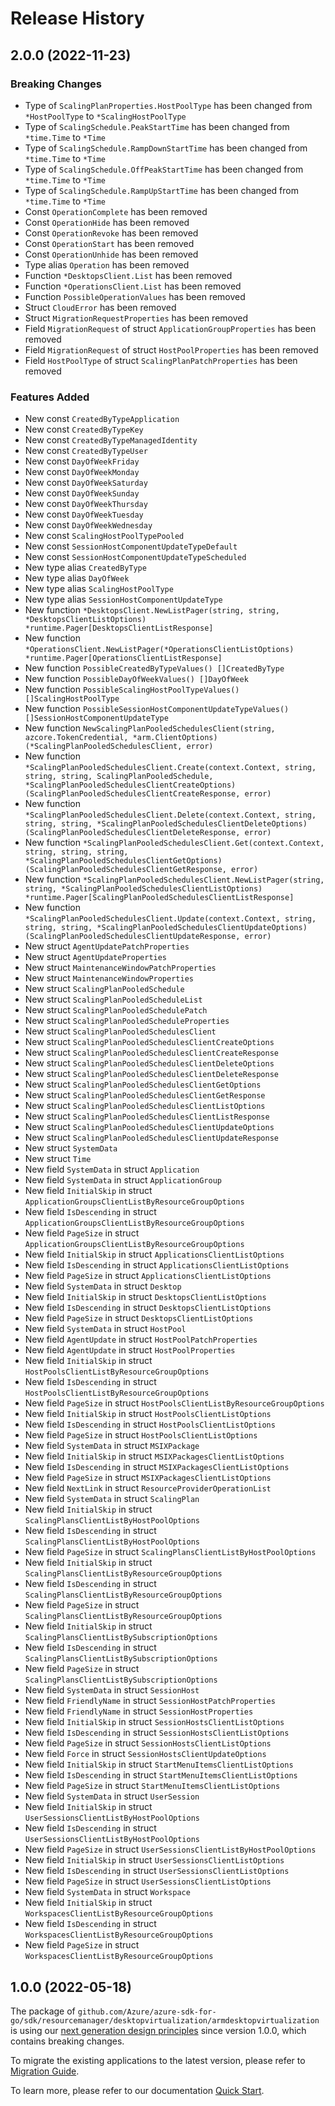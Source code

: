 # Release History

## 2.0.0 (2022-11-23)
### Breaking Changes

- Type of `ScalingPlanProperties.HostPoolType` has been changed from `*HostPoolType` to `*ScalingHostPoolType`
- Type of `ScalingSchedule.PeakStartTime` has been changed from `*time.Time` to `*Time`
- Type of `ScalingSchedule.RampDownStartTime` has been changed from `*time.Time` to `*Time`
- Type of `ScalingSchedule.OffPeakStartTime` has been changed from `*time.Time` to `*Time`
- Type of `ScalingSchedule.RampUpStartTime` has been changed from `*time.Time` to `*Time`
- Const `OperationComplete` has been removed
- Const `OperationHide` has been removed
- Const `OperationRevoke` has been removed
- Const `OperationStart` has been removed
- Const `OperationUnhide` has been removed
- Type alias `Operation` has been removed
- Function `*DesktopsClient.List` has been removed
- Function `*OperationsClient.List` has been removed
- Function `PossibleOperationValues` has been removed
- Struct `CloudError` has been removed
- Struct `MigrationRequestProperties` has been removed
- Field `MigrationRequest` of struct `ApplicationGroupProperties` has been removed
- Field `MigrationRequest` of struct `HostPoolProperties` has been removed
- Field `HostPoolType` of struct `ScalingPlanPatchProperties` has been removed

### Features Added

- New const `CreatedByTypeApplication`
- New const `CreatedByTypeKey`
- New const `CreatedByTypeManagedIdentity`
- New const `CreatedByTypeUser`
- New const `DayOfWeekFriday`
- New const `DayOfWeekMonday`
- New const `DayOfWeekSaturday`
- New const `DayOfWeekSunday`
- New const `DayOfWeekThursday`
- New const `DayOfWeekTuesday`
- New const `DayOfWeekWednesday`
- New const `ScalingHostPoolTypePooled`
- New const `SessionHostComponentUpdateTypeDefault`
- New const `SessionHostComponentUpdateTypeScheduled`
- New type alias `CreatedByType`
- New type alias `DayOfWeek`
- New type alias `ScalingHostPoolType`
- New type alias `SessionHostComponentUpdateType`
- New function `*DesktopsClient.NewListPager(string, string, *DesktopsClientListOptions) *runtime.Pager[DesktopsClientListResponse]`
- New function `*OperationsClient.NewListPager(*OperationsClientListOptions) *runtime.Pager[OperationsClientListResponse]`
- New function `PossibleCreatedByTypeValues() []CreatedByType`
- New function `PossibleDayOfWeekValues() []DayOfWeek`
- New function `PossibleScalingHostPoolTypeValues() []ScalingHostPoolType`
- New function `PossibleSessionHostComponentUpdateTypeValues() []SessionHostComponentUpdateType`
- New function `NewScalingPlanPooledSchedulesClient(string, azcore.TokenCredential, *arm.ClientOptions) (*ScalingPlanPooledSchedulesClient, error)`
- New function `*ScalingPlanPooledSchedulesClient.Create(context.Context, string, string, string, ScalingPlanPooledSchedule, *ScalingPlanPooledSchedulesClientCreateOptions) (ScalingPlanPooledSchedulesClientCreateResponse, error)`
- New function `*ScalingPlanPooledSchedulesClient.Delete(context.Context, string, string, string, *ScalingPlanPooledSchedulesClientDeleteOptions) (ScalingPlanPooledSchedulesClientDeleteResponse, error)`
- New function `*ScalingPlanPooledSchedulesClient.Get(context.Context, string, string, string, *ScalingPlanPooledSchedulesClientGetOptions) (ScalingPlanPooledSchedulesClientGetResponse, error)`
- New function `*ScalingPlanPooledSchedulesClient.NewListPager(string, string, *ScalingPlanPooledSchedulesClientListOptions) *runtime.Pager[ScalingPlanPooledSchedulesClientListResponse]`
- New function `*ScalingPlanPooledSchedulesClient.Update(context.Context, string, string, string, *ScalingPlanPooledSchedulesClientUpdateOptions) (ScalingPlanPooledSchedulesClientUpdateResponse, error)`
- New struct `AgentUpdatePatchProperties`
- New struct `AgentUpdateProperties`
- New struct `MaintenanceWindowPatchProperties`
- New struct `MaintenanceWindowProperties`
- New struct `ScalingPlanPooledSchedule`
- New struct `ScalingPlanPooledScheduleList`
- New struct `ScalingPlanPooledSchedulePatch`
- New struct `ScalingPlanPooledScheduleProperties`
- New struct `ScalingPlanPooledSchedulesClient`
- New struct `ScalingPlanPooledSchedulesClientCreateOptions`
- New struct `ScalingPlanPooledSchedulesClientCreateResponse`
- New struct `ScalingPlanPooledSchedulesClientDeleteOptions`
- New struct `ScalingPlanPooledSchedulesClientDeleteResponse`
- New struct `ScalingPlanPooledSchedulesClientGetOptions`
- New struct `ScalingPlanPooledSchedulesClientGetResponse`
- New struct `ScalingPlanPooledSchedulesClientListOptions`
- New struct `ScalingPlanPooledSchedulesClientListResponse`
- New struct `ScalingPlanPooledSchedulesClientUpdateOptions`
- New struct `ScalingPlanPooledSchedulesClientUpdateResponse`
- New struct `SystemData`
- New struct `Time`
- New field `SystemData` in struct `Application`
- New field `SystemData` in struct `ApplicationGroup`
- New field `InitialSkip` in struct `ApplicationGroupsClientListByResourceGroupOptions`
- New field `IsDescending` in struct `ApplicationGroupsClientListByResourceGroupOptions`
- New field `PageSize` in struct `ApplicationGroupsClientListByResourceGroupOptions`
- New field `InitialSkip` in struct `ApplicationsClientListOptions`
- New field `IsDescending` in struct `ApplicationsClientListOptions`
- New field `PageSize` in struct `ApplicationsClientListOptions`
- New field `SystemData` in struct `Desktop`
- New field `InitialSkip` in struct `DesktopsClientListOptions`
- New field `IsDescending` in struct `DesktopsClientListOptions`
- New field `PageSize` in struct `DesktopsClientListOptions`
- New field `SystemData` in struct `HostPool`
- New field `AgentUpdate` in struct `HostPoolPatchProperties`
- New field `AgentUpdate` in struct `HostPoolProperties`
- New field `InitialSkip` in struct `HostPoolsClientListByResourceGroupOptions`
- New field `IsDescending` in struct `HostPoolsClientListByResourceGroupOptions`
- New field `PageSize` in struct `HostPoolsClientListByResourceGroupOptions`
- New field `InitialSkip` in struct `HostPoolsClientListOptions`
- New field `IsDescending` in struct `HostPoolsClientListOptions`
- New field `PageSize` in struct `HostPoolsClientListOptions`
- New field `SystemData` in struct `MSIXPackage`
- New field `InitialSkip` in struct `MSIXPackagesClientListOptions`
- New field `IsDescending` in struct `MSIXPackagesClientListOptions`
- New field `PageSize` in struct `MSIXPackagesClientListOptions`
- New field `NextLink` in struct `ResourceProviderOperationList`
- New field `SystemData` in struct `ScalingPlan`
- New field `InitialSkip` in struct `ScalingPlansClientListByHostPoolOptions`
- New field `IsDescending` in struct `ScalingPlansClientListByHostPoolOptions`
- New field `PageSize` in struct `ScalingPlansClientListByHostPoolOptions`
- New field `InitialSkip` in struct `ScalingPlansClientListByResourceGroupOptions`
- New field `IsDescending` in struct `ScalingPlansClientListByResourceGroupOptions`
- New field `PageSize` in struct `ScalingPlansClientListByResourceGroupOptions`
- New field `InitialSkip` in struct `ScalingPlansClientListBySubscriptionOptions`
- New field `IsDescending` in struct `ScalingPlansClientListBySubscriptionOptions`
- New field `PageSize` in struct `ScalingPlansClientListBySubscriptionOptions`
- New field `SystemData` in struct `SessionHost`
- New field `FriendlyName` in struct `SessionHostPatchProperties`
- New field `FriendlyName` in struct `SessionHostProperties`
- New field `InitialSkip` in struct `SessionHostsClientListOptions`
- New field `IsDescending` in struct `SessionHostsClientListOptions`
- New field `PageSize` in struct `SessionHostsClientListOptions`
- New field `Force` in struct `SessionHostsClientUpdateOptions`
- New field `InitialSkip` in struct `StartMenuItemsClientListOptions`
- New field `IsDescending` in struct `StartMenuItemsClientListOptions`
- New field `PageSize` in struct `StartMenuItemsClientListOptions`
- New field `SystemData` in struct `UserSession`
- New field `InitialSkip` in struct `UserSessionsClientListByHostPoolOptions`
- New field `IsDescending` in struct `UserSessionsClientListByHostPoolOptions`
- New field `PageSize` in struct `UserSessionsClientListByHostPoolOptions`
- New field `InitialSkip` in struct `UserSessionsClientListOptions`
- New field `IsDescending` in struct `UserSessionsClientListOptions`
- New field `PageSize` in struct `UserSessionsClientListOptions`
- New field `SystemData` in struct `Workspace`
- New field `InitialSkip` in struct `WorkspacesClientListByResourceGroupOptions`
- New field `IsDescending` in struct `WorkspacesClientListByResourceGroupOptions`
- New field `PageSize` in struct `WorkspacesClientListByResourceGroupOptions`


## 1.0.0 (2022-05-18)

The package of `github.com/Azure/azure-sdk-for-go/sdk/resourcemanager/desktopvirtualization/armdesktopvirtualization` is using our [next generation design principles](https://azure.github.io/azure-sdk/general_introduction.html) since version 1.0.0, which contains breaking changes.

To migrate the existing applications to the latest version, please refer to [Migration Guide](https://aka.ms/azsdk/go/mgmt/migration).

To learn more, please refer to our documentation [Quick Start](https://aka.ms/azsdk/go/mgmt).